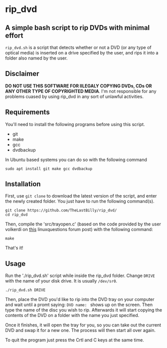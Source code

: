 # rip_dvd
## A simple bash script to rip DVDs with minimal effort

`rip_dvd.sh` is a script that detects whether or not a DVD (or any type of optical media) is inserted 
on a drive specified by the user, and rips it into a folder also named by the user. 

## Disclaimer
**DO NOT USE THIS SOFTWARE FOR IILEGALY COPYING DVDs, CDs OR ANY OTHER TYPE OF COPYRIGHTED MEDIA**. I'm not
responsible for any problems cuased by using rip_dvd in any sort of unlawful activities.

## Requirements
You'll need to install the following programs before using this script.

* git
* make
* gcc
* dvdbackup

In Ubuntu based systems you can do so with the following command

```
sudo apt install git make gcc dvdbackup
```

## Installation
First, use `git clone` to download the latest version of the script, and enter the newly created folder.
You just have to run the following command(s).

```
git clone https://github.com/TheLastBilly/rip_dvd/
cd rip_dvd
```

Then, compile the 'src/trayopen.c' (based on the code provided by the user volkerdi on [this](https://www.linuxquestions.org/questions/slackware-14/detect-cd-tray-status-4175450610/) linuxquestions
forum post) with the following command:

```
make
```

That's it!

## Usage
Run the './rip_dvd.sh' script while inside the rip_dvd folder. Change `DRIVE` with the name of your disk
drive. It is usually `/dev/sr0`.

```
./rip_dvd.sh DRIVE
```

Then, place the DVD you'd like to rip into the DVD tray on your computer and wait until a promt saying:
`DVD name: ` shows up on the screen. Then type the name of the disc you wish to rip. Afterwards it will
start copying the contents of the DVD on a folder with the name you just specified.

Once it finishes, it will open the tray for you, so you can take out the current DVD and swap it for a
new one. The process will then start all over again.

To quit the program just press the Crtl and C keys at the same time.
